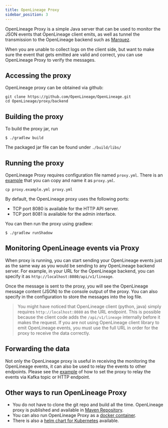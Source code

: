 ```yaml
---
title: OpenLineage Proxy
sidebar_position: 3
---
```


OpenLineage Proxy is a simple Java server that can be used to monitor the JSON events that OpenLineage client emits, as well as tunnel the transmission to the OpenLineage backend such as [Marquez](https://marquezproject.ai/).

When you are unable to collect logs on the client side, but want to make sure the event that gets emitted are valid and correct, you can use OpenLineage Proxy to verify the messages.

## Accessing the proxy
OpenLineage proxy can be obtained via github:
```
git clone https://github.com/OpenLineage/OpenLineage.git
cd OpenLineage/proxy/backend
```

## Building the proxy
To build the proxy jar, run
```
$ ./gradlew build
```

The packaged jar file can be found under `./build/libs/`

## Running the proxy

OpenLineage Proxy requires configuration file named `proxy.yml`. There is an [example](https://github.com/OpenLineage/OpenLineage/blob/main/proxy/backend/proxy.example.yml) that you can copy and name it as `proxy.yml`.

```
cp proxy.example.yml proxy.yml
```

By default, the OpenLineage proxy uses the following ports:

- TCP port 8080 is available for the HTTP API server.
- TCP port 8081 is available for the admin interface.

You can then run the proxy using gradlew:
```
$ ./gradlew runShadow
```

## Monitoring OpenLineage events via Proxy

When proxy is running, you can start sending your OpenLineage events just as the same way as you would be sending to any OpenLineage backend server. For example, in your URL for the OpenLineage backend, you can specify it as `http://localhost:8080/api/v1/lineage`.

Once the message is sent to the proxy, you will see the OpenLineage message content (JSON) to the console output of the proxy. You can also specify in the configuration to store the messages into the log file.

> You might have noticed that OpenLineage client (python, java) simply requires `http://localhost:8080` as the URL endpoint. This is possible because the client code adds the `/api/v1/lineage` internally before it makes the request. If you are not using OpenLineage client library to emit OpenLineage events, you must use the full URL in order for the proxy to receive the data correctly.

## Forwarding the data
Not only the OpenLineage proxy is useful in receiving the monitoring the OpenLineage events, it can also be used to relay the events to other endpoints. Please see the [example](https://github.com/OpenLineage/OpenLineage/blob/main/proxy/proxy.example.yml) of how to set the proxy to relay the events via Kafka topic or HTTP endpoint.

## Other ways to run OpenLineage Proxy
- You do not have to clone the git repo and build all the time. OpenLineage proxy is published and available in [Maven Repository](https://mvnrepository.com/artifact/io.openlineage/openlineage-proxy/).
- You can also run OpenLineage Proxy as a [docker container](https://github.com/OpenLineage/OpenLineage/blob/main/proxy/backend/Dockerfile).
- There is also a [helm chart for Kubernetes](https://github.com/OpenLineage/OpenLineage/tree/main/proxy/backend/chart) available.

